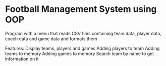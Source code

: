 # Football Management System using OOP

Program with a menu that reads CSV files containing team data, player data, coach data and game data and formats them

Features:
Display teams, players and games
Adding players to team
Adding teams to memory
Adding games to memory
Search team by name to get information on it
